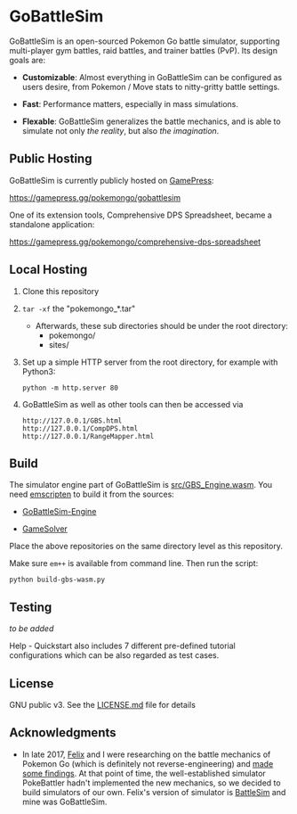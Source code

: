 # GoBattleSim

GoBattleSim is an open-sourced Pokemon Go battle simulator, supporting multi-player gym battles, raid battles, and trainer battles (PvP). Its design goals are:
 
 - **Customizable**: Almost everything in GoBattleSim can be configured as users desire, from Pokemon / Move stats to nitty-gritty battle settings.

 - **Fast**: Performance matters, especially in mass simulations.

 - **Flexable**: GoBattleSim generalizes the battle mechanics, and is able to simulate not only *the reality*, but also *the imagination*.

## Public Hosting

GoBattleSim is currently publicly hosted on [GamePress](https://gamepress.gg/):

https://gamepress.gg/pokemongo/gobattlesim

One of its extension tools, Comprehensive DPS Spreadsheet, became a standalone application:

https://gamepress.gg/pokemongo/comprehensive-dps-spreadsheet


## Local Hosting

1. Clone this repository

2. `tar -xf` the "pokemongo_*.tar"

    - Afterwards, these sub directories should be under the root directory:
        - pokemongo/
        - sites/

3. Set up a simple HTTP server from the root directory, for example with Python3:

    ```
    python -m http.server 80
    ```

4. GoBattleSim as well as other tools can then be accessed via

    ```
    http://127.0.0.1/GBS.html
    http://127.0.0.1/CompDPS.html
    http://127.0.0.1/RangeMapper.html
    ```

## Build

The simulator engine part of GoBattleSim is [src/GBS_Engine.wasm](./src/GBS_Engine.wasm). You need [emscripten](https://emscripten.org/) to build it from the sources:

- [GoBattleSim-Engine](https://github.com/biowpn/GoBattleSim-Engine.git)

- [GameSolver](https://github.com/biowpn/GameSolver.git)

Place the above repositories on the same directory level as this repository.

Make sure `em++` is available from command line. Then run the script:

```
python build-gbs-wasm.py
```

## Testing

*to be added*

Help - Quickstart also includes 7 different pre-defined tutorial configurations which can be also regarded as test cases.

## License

GNU public v3. See the [LICENSE.md](LICENSE.md) file for details

## Acknowledgments

* In late 2017, [Felix](https://github.com/doublefelix921) and I were researching on the battle mechanics of Pokemon Go (which is definitely not reverse-engineering) and [made some findings](https://gamepress.gg/pokemongo/new-discoveries-theory-battle-mechanics). At that point of time, the well-established simulator PokeBattler hadn't implemented the new mechanics, so we decided to build simulators of our own. Felix's version of simulator is [BattleSim](https://github.com/doublefelix921/battlesim) and mine was GoBattleSim.

